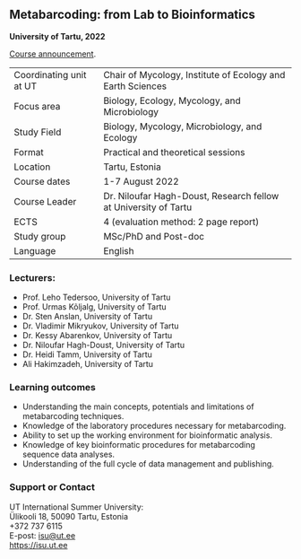 ## Metabarcoding: from Lab to Bioinformatics
**University of Tartu, 2022**

[Course announcement](https://ut.ee/en/content/metabarcoding-lab-bioinformatics).

|                         |                                                                 |
|-------------------------|-----------------------------------------------------------------|
| Coordinating unit at UT | Chair of Mycology, Institute of Ecology and Earth Sciences      |
| Focus area              | Biology, Ecology, Mycology, and Microbiology                    |
| Study Field             | Biology, Mycology, Microbiology, and Ecology                    |
| Format 	  	            | Practical and theoretical sessions                              |
| Location                | Tartu, Estonia                                                  |
| Course dates            | 1-7 August 2022                                                 |
| Course Leader           | Dr. Niloufar Hagh-Doust, Research fellow at University of Tartu |
| ECTS                    |	4 (evaluation method: 2 page report)                            |
| Study group             | MSc/PhD and Post-doc                                            |
| Language                | English                                                         |


### Lecturers:

- Prof. Leho Tedersoo, University of Tartu 
- Prof. Urmas Kõljalg, University of Tartu 
- Dr. Sten Anslan, University of Tartu 
- Dr. Vladimir Mikryukov, University of Tartu 
- Dr. Kessy Abarenkov, University of Tartu 
- Dr. Niloufar Hagh-Doust, University of Tartu 
- Dr. Heidi Tamm, University of Tartu 
- Ali Hakimzadeh, University of Tartu 


### Learning outcomes

- Understanding the main concepts, potentials and limitations of metabarcoding techniques.  
- Knowledge of the laboratory procedures necessary for metabarcoding. 
- Ability to set up the working environment for bioinformatic analysis. 
- Knowledge of key bioinformatic procedures for metabarcoding sequence data analyses.  
- Understanding of the full cycle of data management and publishing. 


### Support or Contact

UT International Summer University: <br/>
Ülikooli 18, 50090 Tartu, Estonia <br/>
+372 737 6115 <br/>
E-post: isu@ut.ee <br/>
https://isu.ut.ee <br/>

